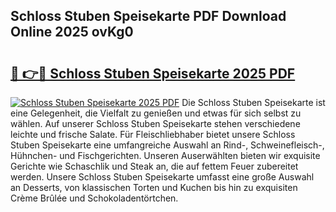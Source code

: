## Schloss Stuben Speisekarte PDF Download Online 2025 ovKg0

# <h2><a href="http://gc8dgnm.nevu.top/?p=Schloss+Stuben+Speisekarte">🔗 👉🔴 Schloss Stuben Speisekarte 2025 PDF</a></h2>

[![Schloss Stuben Speisekarte 2025 PDF](https://i.imgur.com/dBaPXMq.png)](http://gc8dgnm.nevu.top/?p=Schloss+Stuben+Speisekarte)
Die Schloss Stuben Speisekarte ist eine Gelegenheit, die Vielfalt zu genießen und etwas für sich selbst zu wählen. Auf unserer Schloss Stuben Speisekarte stehen verschiedene leichte und frische Salate. Für Fleischliebhaber bietet unsere Schloss Stuben Speisekarte eine umfangreiche Auswahl an Rind-, Schweinefleisch-, Hühnchen- und Fischgerichten. Unseren Auserwählten bieten wir exquisite Gerichte wie Schaschlik und Steak an, die auf fettem Feuer zubereitet werden. Unsere Schloss Stuben Speisekarte umfasst eine große Auswahl an Desserts, von klassischen Torten und Kuchen bis hin zu exquisiten Crème Brûlée und Schokoladentörtchen.
